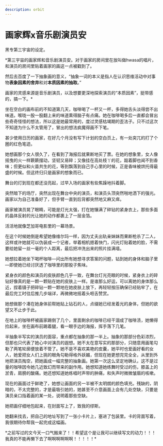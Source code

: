 ```yaml
---
description: orbit
---
```


# 画家辉x音乐剧演员安

黑专第三宇宙的设定。

\*第三宇宙的画家辉和音乐剧演员安。对于画家的房间里在放叫做hwasa的唱片，和演员的房间里贴着画家的画这一点被戳到了。

然后去百度了一下抽象画的意义，“抽象一词的本义是指人在认识思维活动中对事物**表象因素的舍弃**和对**本质因素的抽取**。”

画家的灵感来源是音乐剧演员，以及想要更深地探索演员的“本质因素”，挺带感的，搞一下。\*

&#x20;

&#x20;

&#x20;     坐在空白的画布前的不知道第几天，咖啡喝了一杯又一杯，多得她舌头淡得尝不出味道。喉咙一股一股翻上来的味道熏得脑子有点痛。她在咖啡喝多后一直都会冒出些奇奇怪怪的想法，所以这是她最常用的，度过灵感枯竭期的歪法子。只不过这次不知道为什么不太管用了，冒出的想法疯魔得画不下笔。

&#x20;     甚少使用日历的画家，在好几个月没有写下计划的空白页上，有一处突兀的打了个圈的红色笔迹。

&#x20;     她想画那个女人很久了，在看到了海报后就果断地买了票。在她的想象里，女人像摇曳的火一样簌簌摆动，坚韧又易碎；又像挂在高处枝丫的花，踮着脚也闻不到香味；但更似和火苗共生的花，等到飘落到自己手心里的时候，正是香味被烘托得最盛的时候。但这终归只是画家的想象而已。

&#x20;

&#x20;     舞台的灯到现在都还没亮起，过早入场的画家有些焦躁地抖着脚。

&#x20;     突然暗下的场厅，突然出现在舞台中央的演员，和演员头顶突然啪地洒下的强光。画家以为自己准备好了，但手臂一直到后背都突然地又麻又痒。

&#x20;     画家被演员晃了眼睛，可能是灯光太强，打在她镶满了碎钻的紧身衣上，那些多面的晶体反射的光让她的动作都裹上了一层金箔。

&#x20;     活活地就像芝加哥电影里的一幕场景。

&#x20;     在这个时候她倒是希望她像维尔玛一样，因为丈夫出轨亲妹妹而果断枪杀了二人，这样或许她就可以伪装成一个记者，举着相机摁着快门，闪光灯贴着她的脸，不需要给她留一丝一毫的个人距离，最后把冲洗出来的照片挂满墙。

&#x20;     她想拉着她坐下喝杯咖啡—问出所有她想寻求答案的问题，钻到她的身体和脑子里—即使她已经讨厌透了咖啡里的那股子焦味。

&#x20;     紧身衣的颜色和演员的皮肤颜色几乎一致，在舞台灯光亮眼的时候，紧身衣上的碎钻好像真的是一颗一颗贴在她的皮肤上一样。是谁那么好运，可以离她的身体那么近，捏着镊子把碎钻一颗一颗地在她皮肤上放下，再轻轻按压确保已经贴牢了，在最后完工时往后推几步端详，再微微地摇着头咂舌赞赏。

&#x20;     她想做那个凑在她身体前帮她贴上钻石的人，点缀她已经发着光的身体，但她的欲望又不止步于此。

&#x20;

&#x20;     在地上的咖啡杯被画家踢倒了几个，里面剩余的咖啡已经干涸成了咖啡渍，她懒得捡起来，坐在画布前踢着腿，看一眼手边的海报，挥手落下几笔。

&#x20;     半抽象半写实的演员的面容，重点都在抽象的那一半上。抽象的那部分色彩浓烈，但那也只代表了她心中对演员的遐想。她不太在意写实的那部分，只随意用画笔勾勒了两笔轮廓便放着不管了。她不是不喜欢美艳的皮囊，她平时也爱画好看的女人，她爱把女人们上挑的眼角勾勒得格外妖媚，但现在她更想完完全全，从里到外地把演员掏空，把她画成一幅完整的抽象画。她第一次这么坚定地确认，这不是过量的咖啡因令她几近致幻而带来的副作用。她想知道她练舞时受过的伤，膝盖上的淤青，肩膀的酸痛。她还想知道她练唱时声带的肿痛，和失声时微微皱眉的咳嗽。

&#x20;     现在的画面过于鲜艳了，她想让画面的另一半被不太明朗的颜色填充。残缺的，阴暗的，不太完整的，才是最吸引她的，她甚至不介意画面上会有几处空缺，只要是演员亲口指着画的某一处，说明着那些空缺。

&#x20;     她把画仔细地包起来，在封面写上了，致我的缪斯。

&#x20;     她翻来找去，把自己的地址写到了一张小卡片上，塞进了包装里。卡的背面写着，我很期待你帮我一起完成这幅画。

&#x20;

\*之前写过的文今天一口气搬来了！！希望这个是让我可以继续写文的动力！！！我真的不能再懒下去了啊啊啊啊啊啊！！！！！\*
